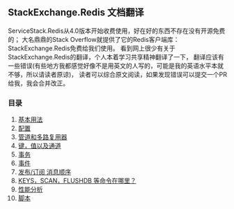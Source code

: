 ## StackExchange.Redis 文档翻译

ServiceStack.Redis从4.0版本开始收费使用，好在好的东西不存在没有开源免费的；
大名鼎鼎的Stack Overflow就提供了它的Redis客户端库：StackExchange.Redis免费给我们使用。
看到网上很少有关于StackExchange.Redis的翻译，个人本着学习共享精神翻译了一下，
翻译应该有一些错误(有些地方我都感觉好像不是用英文的人写的，可能是我的英语水平本就不够，所以请读者原谅)，
读者可以综合原文阅读，如果发现错误可以提交一个PR给我，我会合并改正。


### 目录

1. [基本用法](/files/基本用法.md)
2. [配置](/files/配置.md)
3. [管道和多路复用器](/files/管道和多路复用器.md)
4. [键，值以及通道](/files/键值通道.md)
5. [事务](/files/事务.md)
6. [事件](/files/事件.md)
7. [发布/订阅 消息顺序](/files/发布订阅.md)
8. [KEYS，SCAN，FLUSHDB 等命令在哪里？](/files/服务器命令.md)
9. [性能分析](/files/性能分析.md)
10. [脚本](/files/脚本.md)

